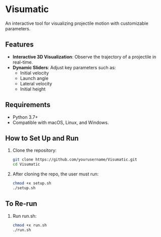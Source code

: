 # Visumatic

An interactive tool for visualizing projectile motion with customizable parameters.

## Features
- **Interactive 3D Visualization**: Observe the trajectory of a projectile in real-time.
- **Dynamic Sliders**: Adjust key parameters such as:
  - Initial velocity
  - Launch angle
  - Lateral velocity
  - Initial height

## Requirements
- Python 3.7+
- Compatible with macOS, Linux, and Windows.

## How to Set Up and Run

1. Clone the repository:
   ```bash
   git clone https://github.com/yourusername/Visumatic.git
   cd Visumatic
2. After cloning the repo, the user must run:
   ```bash
   chmod +x setup.sh
   ./setup.sh

## To Re-run
1. Run run.sh:
    ```bash
   chmod +x run.sh
   ./run.sh 

